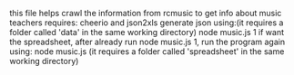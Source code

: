 this file helps crawl the information from rcmusic to get info about music teachers
requires: cheerio and json2xls
generate json using:(it requires a folder called 'data' in the same working directory) 
	node music.js 1
if want the spreadsheet, after already run node music.js 1, run the program again using:
	node music.js
(it requires a folder called 'spreadsheet' in the same working directory) 